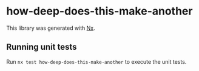# how-deep-does-this-make-another

This library was generated with [Nx](https://nx.dev).

## Running unit tests

Run `nx test how-deep-does-this-make-another` to execute the unit tests.

